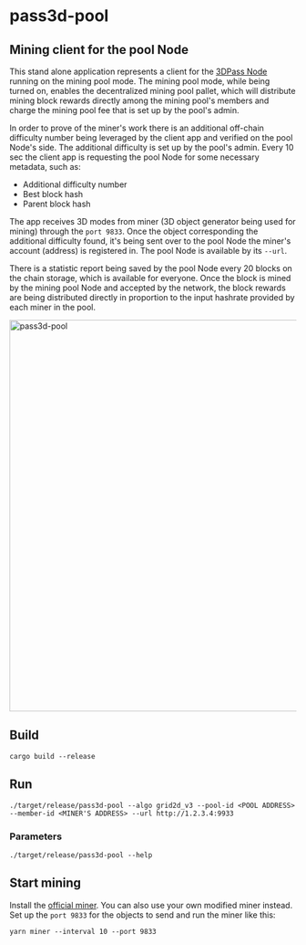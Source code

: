 # pass3d-pool
## Mining client for the pool Node
This stand alone application represents a client for the  [3DPass Node](https://github.com/3Dpass/3DP) running on the mining pool mode. The mining pool mode, while being turned on, enables the decentralized mining pool pallet, which will distribute mining block rewards directly among the mining pool's members and charge the mining pool fee that is set up by the pool's admin.

In order to prove of the miner's work there is an additional off-chain difficulty number being leveraged by the client app and verified on the pool Node's side. The additional difficulty is set up by the pool's admin. Every 10 sec the client app is requesting the pool Node for some necessary metadata, such as:

- Additional difficulty number
- Best block hash
- Parent block hash

The app receives 3D modes from miner (3D object generator being used for mining) through the `port 9833`. Once the object corresponding the additional difficulty found, it's being sent over to the pool Node the miner's account (address) is registered in. The pool Node is available by its `--url`.

There is a statistic report being saved by the pool Node every 20 blocks on the chain storage, which is available for everyone. Once the block is mined by the mining pool Node and accepted by the network, the block rewards are being distributed directly in proportion to the input hashrate provided by each miner in the pool. 

<img width="686" alt="pass3d-pool" src="https://user-images.githubusercontent.com/107915078/223340542-41f6a37c-3647-4cd0-9bdd-e7fa571169e7.png">


## Build
```
cargo build --release
```
## Run
```
./target/release/pass3d-pool --algo grid2d_v3 --pool-id <POOL ADDRESS> --member-id <MINER'S ADDRESS> --url http://1.2.3.4:9933
```
### Parameters
```
./target/release/pass3d-pool --help
```
## Start mining
Install the [official miner](https://github.com/3Dpass/miner). You can also use your own modified miner instead. Set up the `port 9833` for the objects to send and run the miner like this:
```
yarn miner --interval 10 --port 9833
```



